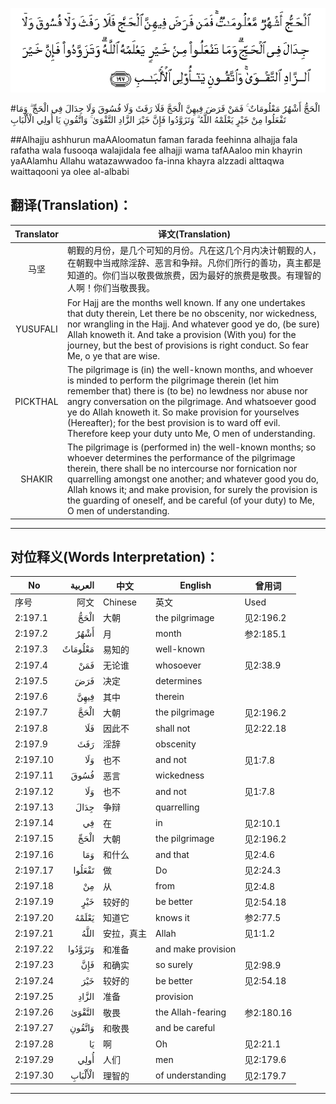 ![002:197](images/002_197.gif)

#الْحَجُّ أَشْهُرٌ مَعْلُومَاتٌ ۚ فَمَنْ فَرَضَ فِيهِنَّ الْحَجَّ فَلَا رَفَثَ وَلَا فُسُوقَ وَلَا جِدَالَ فِي الْحَجِّ ۗ وَمَا تَفْعَلُوا مِنْ خَيْرٍ يَعْلَمْهُ اللَّهُ ۗ وَتَزَوَّدُوا فَإِنَّ خَيْرَ الزَّادِ التَّقْوَىٰ ۚ وَاتَّقُونِ يَا أُولِي الْأَلْبَابِ 

##Alhajju ashhurun maAAloomatun faman farada feehinna alhajja fala rafatha wala fusooqa walajidala fee alhajji wama tafAAaloo min khayrin yaAAlamhu Allahu watazawwadoo fa-inna khayra alzzadi alttaqwa waittaqooni ya olee al-albabi 

## 翻译(Translation)：

| Translator | 译文(Translation)                                            |
| :--------: | ------------------------------------------------------------ |
|    马坚    | 朝觐的月份，是几个可知的月份。凡在这几个月内决计朝觐的人，在朝觐中当戒除淫辞、恶言和争辩。凡你们所行的善功，真主都是知道的。你们当以敬畏做旅费，因为最好的旅费是敬畏。有理智的人啊！你们当敬畏我。 |
|  YUSUFALI  | For Hajj are the months well known. If any one undertakes that duty therein, Let there be no obscenity, nor wickedness, nor wrangling in the Hajj. And whatever good ye do, (be sure) Allah knoweth it. And take a provision (With you) for the journey, but the best of provisions is right conduct. So fear Me, o ye that are wise. |
|  PICKTHAL  | The pilgrimage is (in) the well-known months, and whoever is minded to perform the pilgrimage therein (let him remember that) there is (to be) no lewdness nor abuse nor angry conversation on the pilgrimage. And whatsoever good ye do Allah knoweth it. So make provision for yourselves (Hereafter); for the best provision is to ward off evil. Therefore keep your duty unto Me, O men of understanding. |
|   SHAKIR   | The pilgrimage is (performed in) the well-known months; so whoever determines the performance of the pilgrimage therein, there shall be no intercourse nor fornication nor quarrelling amongst one another; and whatever good you do, Allah knows it; and make provision, for surely the provision is the guarding of oneself, and be careful (of your duty) to Me, O men of understanding. |

---

## 对位释义(Words Interpretation)：

| No   | العربية | 中文    | English | 曾用词 |
| ---- | ------: | ------- | ------- | ------ |
| 序号 |    阿文 | Chinese | 英文    | Used   |
| 2:197.1  | الْحَجُّ    | 大朝       | the pilgrimage     | 见2:196.2  |
| 2:197.2  | أَشْهُرٌ    | 月         | month              | 参2:185.1  |
| 2:197.3  | مَعْلُومَاتٌ | 易知的     | well-known         |            |
| 2:197.4  | فَمَنْ     | 无论谁     | whosoever          | 见2:38.9   |
| 2:197.5  | فَرَضَ     | 决定       | determines         |            |
| 2:197.6  | فِيهِنَّ    | 其中       | therein            |            |
| 2:197.7  | الْحَجَّ    | 大朝       | the pilgrimage     | 见2:196.2  |
| 2:197.8  | فَلَا     | 因此不     | shall not          | 见2:22.18  |
| 2:197.9  | رَفَثَ     | 淫辞       | obscenity          |            |
| 2:197.10 | وَلَا     | 也不       | and not            | 见1:7.8    |
| 2:197.11 | فُسُوقَ    | 恶言       | wickedness         |            |
| 2:197.12 | وَلَا     | 也不       | and not            | 见1:7.8    |
| 2:197.13 | جِدَالَ    | 争辩       | quarrelling        |            |
| 2:197.14 | فِي      | 在         | in                 | 见2:10.1   |
| 2:197.15 | الْحَجِّ    | 大朝       | the pilgrimage     | 见2:196.2  |
| 2:197.16 | وَمَا     | 和什么     | and that           | 见2:4.6    |
| 2:197.17 | تَفْعَلُوا  | 做         | Do                 | 见2:24.3   |
| 2:197.18 | مِنْ      | 从         | from               | 见2:4.8    |
| 2:197.19 | خَيْرٍ     | 较好的     | be better          | 见2:54.18  |
| 2:197.20 | يَعْلَمْهُ   | 知道它     | knows it           | 参2:77.5   |
| 2:197.21 | اللَّهُ    | 安拉，真主 | Allah              | 见1:1.2    |
| 2:197.22 | وَتَزَوَّدُوا | 和准备     | and make provision |            |
| 2:197.23 | فَإِنَّ     | 和确实     | so surely          | 见2:98.9   |
| 2:197.24 | خَيْرَ     | 较好的     | be better          | 见2:54.18  |
| 2:197.25 | الزَّادِ   | 准备       | provision          |            |
| 2:197.26 | التَّقْوَىٰ  | 敬畏       | the Allah-fearing  | 参2:180.16 |
| 2:197.27 | وَاتَّقُونِ  | 和敬畏     | and be careful     |            |
| 2:197.28 | يَا      | 啊         | Oh                 | 见2:21.1   |
| 2:197.29 | أُولِي    | 人们       | men                | 见2:179.6  |
| 2:197.30 | الْأَلْبَابِ | 理智的     | of understanding   | 见2:179.7  |

---

